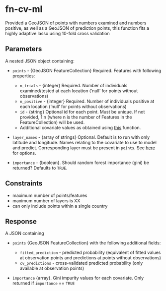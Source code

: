 # fn-cv-ml

Provided a GeoJSON of points with numbers examined and numbers positive, as well as a GeoJSON of prediction points, this function fits a highly adaptive lasso using 10-fold cross validation

## Parameters

A nested JSON object containing:
- `points` - {GeoJSON FeatureCollection} Required. Features with following properties:
  - `n_trials` - {integer} Required. Number of individuals examined/tested at each location (‘null’ for points without observations)
  - `n_positive` - {integer} Required. Number of individuals positive at each location (‘null’ for points without observations)
  - `id` - {string} Optional id for each point. Must be unique. If not provided, 1:n (where n is the number of Features in the FeatureCollection) will be used.
  - Additional covariate values as obtained using [this](https://github.com/disarm-platform/fn-covariate-extractor/blob/master/SPECS.md) function.

- `layer_names` - {array of strings} Optional. Default is to run with only latitude and longitude. Names relating to the covariate to use to model and predict. Corresponding layer must be present in `points`. See [here](https://github.com/disarm-platform/fn-covariate-extractor/blob/master/SPECS.md) for options.

- `importance` - {boolean}. Should random forest importance (gini) be returned? Defaults to `TRUE`.

## Constraints

- maximum number of points/features
- maximum number of layers is XX
- can only include points within a single country

## Response

A JSON containing

- `points` {GeoJSON FeatureCollection} with the following additional fields: 
	- `fitted_prediction` - predicted probability (equivalent of fitted values at observation points and predictions at points without observations)
	- `cv_predictions` - cross-validated predicted probability (only available at observation points)
	
- `importance` {array}. Gini impurity values for each covariate. Only returned if `importance` == `TRUE`
